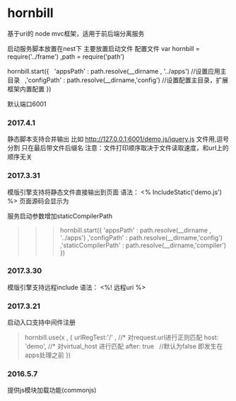 # hornbill
基于uri的 node mvc框架，适用于前后端分离服务

启动服务脚本放置在nest下 主要放置启动文件 配置文件
var hornbill = require('../frame')
    ,path = require('path')

hornbill.start({
    'appsPath' : path.resolve(__dirname , '../apps') //设置应用主目录
    ,'configPath' : path.resolve(__dirname,'config') //设置配置主目录，扩展框架内置配置
})


默认端口6001  
### 2017.4.1
静态脚本支持合并输出
比如 http://127.0.0.1:6001/demo,js/jquery.js
文件用,逗号分割 只在最后带文件后缀名
注意：文件打印顺序取决于文件读取速度，和url上的顺序无关

### 2017.3.31
模版引擎支持将静态文件直接输出到页面
语法： <% IncludeStatic('demo.js') %>
页面源码会显示为 
>>> <script type="text/javascript"> 
>>>  demo.js的代码 ，注： 这里的js内容会被指定编译器处理，但不会经过中间件处理
>>> </script>

服务启动参数增加staticCompilerPath 
>>> hornbill.start({
>>>    'appsPath' : path.resolve(__dirname , '../apps')
>>>    ,'configPath' : path.resolve(__dirname,'config')
>>>    ,'staticCompilerPath' : path.resolve(__dirname,'compiler')
>>> })

### 2017.3.30
模版引擎支持远程include 
语法： <%! 远程uri %>

### 2017.3.21
启动入口支持中间件注册
> hornbill.use(x , {
>  urlRegTest:'/' ,  //* 对request.url进行正则匹配
>  host: 'demo', //* 对virtual_host 进行匹配
>  after: true    //默认为false 即发生在apps处理之前
> })

### 2016.5.7  
提供js模块加载功能(commonjs)
